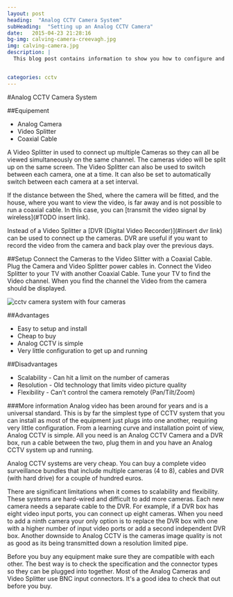 ```yaml
---
layout: post
heading:  "Analog CCTV Camera System"
subHeading:  "Setting up an Analog CCTV Camera"
date:   2015-04-23 21:28:16
bg-img: calving-camera-creevagh.jpg
img: calving-camera.jpg
description: |
  This blog post contains information to show you how to configure and setup an analog CCTV calving camera systems. It also contains information about some of the equipment that can be used in these systems, such as video splitters and DVRs.


categories: cctv
---
```


#Analog CCTV Camera System

##Equipement
- Analog Camera
- Video Splitter
- Coaxial Cable

A Video Splitter in used to connect up multiple Cameras so they can all be viewed simultaneously on the same channel. The cameras video will be split up on the same screen. The Video Splitter can also be used to switch between each camera, one at a time. It can also be set to automatically switch between each camera at a set interval. 

If the distance between the Shed, where the camera will be fitted, and the house, where you want to view the video, is far away and is not possible to run a coaxial cable. In this case, you can [transmit the video signal by wireless](#TODO insert link).

Instead of a Video Splitter a [DVR (Digital Video Recorder)](#insert dvr link) can be used to connect up the cameras. DVR are useful if you want to record the video from the camera and back play over the previous days.

##Setup
Connect the Cameras to the Video Slitter with a Coaxial Cable. Plug the Camera and Video Splitter power cables in. Connect the Video Splitter to your TV with another Coaxial Cable. Tune your TV to find the Video channel. When you find the channel the Video from the camera should be displayed.

<img src="{{site.baseurl}}/img/cctv-camera-system.jpg" alt="cctv camera system with four cameras">


##Advantages
- Easy to setup and install
- Cheap to buy
- Analog CCTV is simple
- Very little configuration to get up and running

##Disadvantages
- Scalability - Can hit a limit on the number of cameras
- Resolution - Old technology that limits video picture quality
- Flexibility - Can't control the camera remotely (Pan/Tilt/Zoom)


###More information
Analog video has been around for years and is a universal standard. This is by far the simplest type of CCTV system that you can install as most of the equipment just plugs into one another, requiring very little configuration. From a learning curve and installation point of view, Analog CCTV is simple. All you need is an Analog CCTV Camera and a DVR box, run a cable between the two, plug them in and you have an Analog CCTV system up and running. 

Analog CCTV systems are very cheap. You can buy a complete video surveillance bundles that include multiple cameras (4 to 8), cables and DVR (with hard drive) for a couple of hundred euros. 

There are significant limitations when it comes to scalability and flexibility. These systems are hard-wired and difficult to add more cameras. Each new camera needs a separate cable to the DVR. For example, if a DVR box has eight video input ports, you can connect up eight cameras. When you need to add a ninth camera your only option is to replace the DVR box with one with a higher number of input video ports or add a second independent DVR box. 
Another downside to Analog CCTV is the cameras image quality is not as good as its being transmitted down a resolution limited pipe.


Before you buy any equipment make sure they are compatible with each other. The best way is to check the specification and the connector types so they can be plugged into together. Most of the Analog Cameras and Video Splitter use BNC input connectors. It's a good idea to check that out before you buy.

<br>
<div class="fb-like" data-href="{{ page.url | prepend: site.url }}" data-layout="standard" data-action="like" data-show-faces="true" data-share="true"></div>
